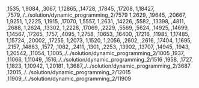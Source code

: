 ,1535,
1,9084,
,3067,
1,12865,
,14728,
,17845,
,17208,
1,18427,
,7579,./../solution/dynamic_programming_2/7579
1,2629,
,19645,
,20667,
1,9251,
1,2225,
1,1915,
,17070,
1,5557,
1,2631,
,14226,
,5582,
,13398,
,4811,
,2688,
1,2624,
,13302,
1,2228,
,17069,
,2229,
,5569,
,5624,
,14925,
,14699,
1,14567,
,17265,
,1757,
,4095,
1,2758,
,10653,
,16400,
,17216,
,11985,
1,17485,
1,15724,
,20002,
,17255,
1,2073,
1,1520,
1,2056,
,2602,
,2616,
,17404,
1,1695,
,2157,
,14863,
,1577,
,1082,
,2411,
,1301,
,2253,
,13902,
,13707,
,14945,
,1943,
1,20542,
,11054,
1,1005,./../solution/dynamic_programming_2/1005
,1937,
,11066,
1,11049,
,1516,./../solution/dynamic_programming_2/1516
,1958,
,1727,
1,1823,
1,10942,
1,20181,
1,3687,./../solution/dynamic_programming_2/3687
,12015,./../solution/dynamic_programming_2/12015
,11909,./../solution/dynamic_programming_2/11909
